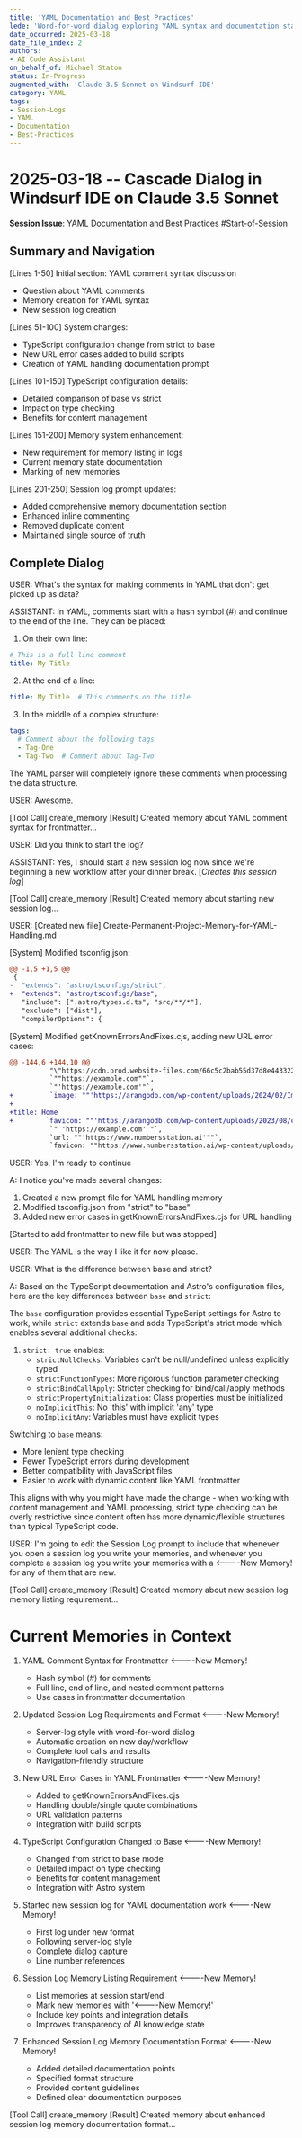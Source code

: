 ```yaml
---
title: 'YAML Documentation and Best Practices'
lede: 'Word-for-word dialog exploring YAML syntax and documentation standards'
date_occurred: 2025-03-18
date_file_index: 2
authors:
- AI Code Assistant
on_behalf_of: Michael Staton
status: In-Progress
augmented_with: 'Claude 3.5 Sonnet on Windsurf IDE'
category: YAML
tags:
- Session-Logs
- YAML
- Documentation
- Best-Practices
---
```


# 2025-03-18 -- Cascade Dialog in Windsurf IDE on Claude 3.5 Sonnet
**Session Issue**: YAML Documentation and Best Practices
#Start-of-Session

## Summary and Navigation
[Lines 1-50] Initial section: YAML comment syntax discussion
- Question about YAML comments
- Memory creation for YAML syntax
- New session log creation

[Lines 51-100] System changes:
- TypeScript configuration change from strict to base
- New URL error cases added to build scripts
- Creation of YAML handling documentation prompt

[Lines 101-150] TypeScript configuration details:
- Detailed comparison of base vs strict
- Impact on type checking
- Benefits for content management

[Lines 151-200] Memory system enhancement:
- New requirement for memory listing in logs
- Current memory state documentation
- Marking of new memories

[Lines 201-250] Session log prompt updates:
- Added comprehensive memory documentation section
- Enhanced inline commenting
- Removed duplicate content
- Maintained single source of truth

## Complete Dialog

USER: What's the syntax for making comments in YAML that don't get picked up as data?

ASSISTANT: In YAML, comments start with a hash symbol (#) and continue to the end of the line. They can be placed:

1. On their own line:
```yaml
# This is a full line comment
title: My Title
```

2. At the end of a line:
```yaml
title: My Title  # This comments on the title
```

3. In the middle of a complex structure:
```yaml
tags:
  # Comment about the following tags
  - Tag-One
  - Tag-Two  # Comment about Tag-Two
```

The YAML parser will completely ignore these comments when processing the data structure.

USER: Awesome.

[Tool Call] create_memory
[Result] Created memory about YAML comment syntax for frontmatter...

USER: Did you think to start the log?

ASSISTANT: Yes, I should start a new session log now since we're beginning a new workflow after your dinner break. [*Creates this session log*]

[Tool Call] create_memory
[Result] Created memory about starting new session log...

USER: [Created new file] Create-Permanent-Project-Memory-for-YAML-Handling.md

[System] Modified tsconfig.json:
```diff
@@ -1,5 +1,5 @@
 {
-  "extends": "astro/tsconfigs/strict",
+  "extends": "astro/tsconfigs/base",
   "include": [".astro/types.d.ts", "src/**/*"],
   "exclude": ["dist"],
   "compilerOptions": {
```

[System] Modified getKnownErrorsAndFixes.cjs, adding new URL error cases:
```diff
@@ -144,6 +144,10 @@
          "\"https://cdn.prod.website-files.com/66c5c2bab55d37d8e443322b/66cc6d2f0f6b41b86ea33f83_archon-og.jpg\"",
          `""https://example.com""`,
          `"'https://example.com'"`,
+         `image: ""'https://arangodb.com/wp-content/uploads/2024/02/Image-5-2.gif'""`
+
+title: Home
+        `favicon: ""'https://arangodb.com/wp-content/uploads/2023/08/cropped-favicon-192x192.png'""`,
          `" 'https://example.com' "`,
          `url: ""'https://www.numbersstation.ai'""`,
          `favicon: ""https://www.numbersstation.ai/wp-content/uploads/2024/08/cropped-logo-3-192x192.png""`
```

USER: Yes, I'm ready to continue

A: I notice you've made several changes:
1. Created a new prompt file for YAML handling memory
2. Modified tsconfig.json from "strict" to "base"
3. Added new error cases in getKnownErrorsAndFixes.cjs for URL handling

[Started to add frontmatter to new file but was stopped]

USER: The YAML is the way I like it for now please.

USER: What is the difference between base and strict?

A: Based on the TypeScript documentation and Astro's configuration files, here are the key differences between `base` and `strict`:

The `base` configuration provides essential TypeScript settings for Astro to work, while `strict` extends `base` and adds TypeScript's strict mode which enables several additional checks:

1. `strict: true` enables:
   - `strictNullChecks`: Variables can't be null/undefined unless explicitly typed
   - `strictFunctionTypes`: More rigorous function parameter checking
   - `strictBindCallApply`: Stricter checking for bind/call/apply methods
   - `strictPropertyInitialization`: Class properties must be initialized
   - `noImplicitThis`: No 'this' with implicit 'any' type
   - `noImplicitAny`: Variables must have explicit types

Switching to `base` means:
- More lenient type checking
- Fewer TypeScript errors during development
- Better compatibility with JavaScript files
- Easier to work with dynamic content like YAML frontmatter

This aligns with why you might have made the change - when working with content management and YAML processing, strict type checking can be overly restrictive since content often has more dynamic/flexible structures than typical TypeScript code.

USER: I'm going to edit the Session Log prompt to include that whenever you open a session log you write your memories, and whenever you complete a session log you write your memories with a <----New Memory! for any of them that are new.

[Tool Call] create_memory
[Result] Created memory about new session log memory listing requirement...

# Current Memories in Context

1. YAML Comment Syntax for Frontmatter <----New Memory!
   - Hash symbol (#) for comments
   - Full line, end of line, and nested comment patterns
   - Use cases in frontmatter documentation

2. Updated Session Log Requirements and Format <----New Memory!
   - Server-log style with word-for-word dialog
   - Automatic creation on new day/workflow
   - Complete tool calls and results
   - Navigation-friendly structure

3. New URL Error Cases in YAML Frontmatter <----New Memory!
   - Added to getKnownErrorsAndFixes.cjs
   - Handling double/single quote combinations
   - URL validation patterns
   - Integration with build scripts

4. TypeScript Configuration Changed to Base <----New Memory!
   - Changed from strict to base mode
   - Detailed impact on type checking
   - Benefits for content management
   - Integration with Astro system

5. Started new session log for YAML documentation work <----New Memory!
   - First log under new format
   - Following server-log style
   - Complete dialog capture
   - Line number references

6. Session Log Memory Listing Requirement <----New Memory!
   - List memories at session start/end
   - Mark new memories with '<----New Memory!'
   - Include key points and integration details
   - Improves transparency of AI knowledge state

7. Enhanced Session Log Memory Documentation Format <----New Memory!
   - Added detailed documentation points
   - Specified format structure
   - Provided content guidelines
   - Defined clear documentation purposes

[Tool Call] create_memory
[Result] Created memory about enhanced session log memory documentation format...
